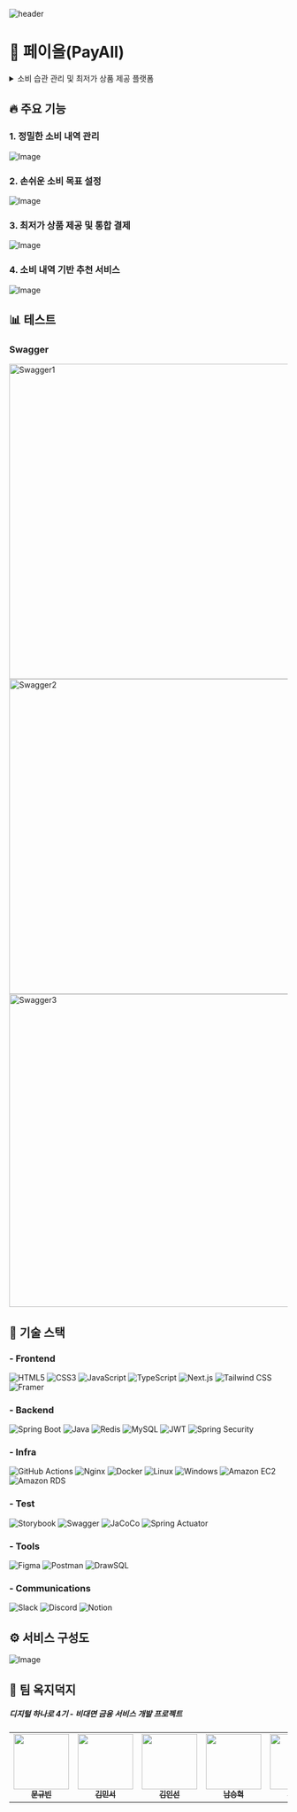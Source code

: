 ![header](https://capsule-render.vercel.app/api?type=waving&height=200&color=0:333333,100:8a8a8a&text=PayAll&fontSize=70&textBg=false&descAlignY=60&descAlign=50&animation=fadeIn&fontAlignY=40)

# 💸 페이올(PayAll)
<details>
<summary>소비 습관 관리 및 최저가 상품 제공 플랫폼</summary>
     
![Image](https://github.com/user-attachments/assets/b3b7da3e-f451-4135-ac76-995abb5f5d2b)
</details>




## 🔥 주요 기능
     
### 1. 정밀한 소비 내역 관리

![Image](https://github.com/user-attachments/assets/202b6d44-44d3-485b-8361-02bb36f79c0d)

### 2. 손쉬운 소비 목표 설정

![Image](https://github.com/user-attachments/assets/9f4c88c7-3ffc-484d-a0ac-decde2e611f0)

### 3. 최저가 상품 제공 및 통합 결제

![Image](https://github.com/user-attachments/assets/0fe8b8ab-26b7-4e0d-ab4b-d66356a33059)

### 4. 소비 내역 기반 추천 서비스

![Image](https://github.com/user-attachments/assets/173ef75b-1880-42d6-805f-478ba67c5b1b)


## 📊 테스트

### Swagger
<img width="569" alt="Swagger1" src="https://github.com/user-attachments/assets/61cafeeb-7826-48ad-8c0c-d986b655b2a1" />
<img width="569" alt="Swagger2" src="https://github.com/user-attachments/assets/24f89a6d-5e33-4643-a68f-6f61bf537ed3" />
<img width="565" alt="Swagger3" src="https://github.com/user-attachments/assets/076d088a-88e9-490d-8c53-fd501abc9b8d" />




## 🚀 기술 스택

### - Frontend

![HTML5](https://img.shields.io/badge/HTML5-E34F26?style=flat-square&logo=html5&logoColor=white) 
![CSS3](https://img.shields.io/badge/CSS3-1572B6?style=flat-square&logo=css3&logoColor=white) 
![JavaScript](https://img.shields.io/badge/JavaScript-F7DF1E?style=flat-square&logo=javascript&logoColor=black) 
![TypeScript](https://img.shields.io/badge/TypeScript-3178C6?style=flat-square&logo=typescript&logoColor=white) 
![Next.js](https://img.shields.io/badge/Next.js-000000?style=flat-square&logo=next.js&logoColor=white) 
![Tailwind CSS](https://img.shields.io/badge/TailwindCSS-06B6D4?style=flat-square&logo=tailwindcss&logoColor=white) 
![Framer](https://img.shields.io/badge/Framer-black?style=flat-square&logo=framer&logoColor=blue)

### - Backend
     
![Spring Boot](https://img.shields.io/badge/Spring_Boot-6DB33F?style=flat-square&logo=springboot&logoColor=white) 
![Java](https://img.shields.io/badge/Java-007396?style=flat-square&logo=java&logoColor=white) 
![Redis](https://img.shields.io/badge/Redis-DC382D?style=flat-square&logo=redis&logoColor=white) 
![MySQL](https://img.shields.io/badge/MySQL-4479A1?style=flat-square&logo=mysql&logoColor=white) 
![JWT](https://img.shields.io/badge/json%20web%20tokens-323330?style=flat-square&logo=json-web-tokens&logoColor=pink)
![Spring Security](https://img.shields.io/badge/Spring_Security-6DB33F?style=flat-square&logo=Spring-Security&logoColor=white)

### - Infra
      
![GitHub Actions](https://img.shields.io/badge/GitHub_Actions-2088FF?style=flat-square&logo=githubactions&logoColor=white) 
![Nginx](https://img.shields.io/badge/Nginx-009639?style=flat-square&logo=nginx&logoColor=white) 
![Docker](https://img.shields.io/badge/Docker-2496ED?style=flat-square&logo=docker&logoColor=white) 
![Linux](https://img.shields.io/badge/Linux-FCC624?style=flat-square&logo=linux&logoColor=black)
![Windows](https://img.shields.io/badge/Windows-0078D6?style=flat-square&logo=windows&logoColor=white)
![Amazon EC2](https://img.shields.io/badge/Amazon_EC2-F8991D?style=flat-square&logo=amazonec2&logoColor=white) 
![Amazon RDS](https://img.shields.io/badge/Amazon_RDS-527FFF?style=flat-square&logo=amazonrds&logoColor=white)  

### - Test
 
![Storybook](https://img.shields.io/badge/Storybook-FF4785?style=flat-square&logo=storybook&logoColor=white) 
![Swagger](https://img.shields.io/badge/Swagger-85EA2D?style=flat-square&logo=swagger&logoColor=white)
![JaCoCo](https://img.shields.io/badge/JaCoCo-FF7F00?style=flat-square&logo=codecov&logoColor=white) 
![Spring Actuator](https://img.shields.io/badge/Spring_Actuator-6DB33F?style=flat-square&logo=spring&logoColor=white) 

### - Tools
![Figma](https://img.shields.io/badge/Figma-F24E1E?style=flat-square&logo=figma&logoColor=white)
![Postman](https://img.shields.io/badge/Postman-FF6C37?style=flat-square&logo=postman&logoColor=white)
![DrawSQL](https://img.shields.io/badge/DrawSQL-FF5733?style=flat-square&logo=databricks&logoColor=white)  

### - Communications
![Slack](https://img.shields.io/badge/Slack-4A154B?style=flat-square&logo=slack&logoColor=white)
![Discord](https://img.shields.io/badge/Discord-7289DA?style=flat-square&logo=discord&logoColor=white)
![Notion](https://img.shields.io/badge/Notion-000000?style=flat-square&logo=notion&logoColor=white) 

## ⚙️ 서비스 구성도

![Image](https://github.com/user-attachments/assets/4905a024-a942-46f5-8c7b-0aec10128373)


## 🐤 팀 옥지덕지

##### 디지털 하나로 4기 - 비대면 금융 서비스 개발 프로젝트
<table>
  <tbody>
    <tr>
      <td align="center"><a href="https://github.com/somea82"><img src="https://avatars.githubusercontent.com/u/97287973?v=4" width="100px;" alt=""/><br /><sub><b> 문규빈 </b></sub></a><br /></td>
    <td align="center"><a href="https://github.com/Min-swo"><img src="https://avatars.githubusercontent.com/u/80453129?v=4" width="100px;" alt=""/><br /><sub><b> 김민서 </b></sub></a><br /></td>
<td align="center"><a href="https://github.com/insun-k"><img src="https://avatars.githubusercontent.com/u/81949359?v=4" width="100px;" alt=""/><br /><sub><b> 김인선 </b></sub></a><br /></td>
<td align="center"><a href="https://github.com/laputa-n"><img src="https://avatars.githubusercontent.com/u/128452330?v=4" width="100px;" alt=""/><br /><sub><b> 남승혁 </b></sub></a><br /></td>
<td align="center"><a href="https://github.com/hhbb0081"><img src="https://avatars.githubusercontent.com/u/102276917?v=4" width="100px;" alt=""/><br /><sub><b> 문해빈 </b></sub></a><br /></td>
<td align="center"><a href="https://github.com/Sionparadox"><img src="https://avatars.githubusercontent.com/u/99112680?v=4" width="100px;" alt=""/><br /><sub><b> 박시온 </b></sub></a><br /></td>
<td align="center"><a href="https://github.com/GyuhoTiger"><img src="https://avatars.githubusercontent.com/u/177179409?v=4" width="100px;" alt=""/><br /><sub><b> 이규호 </b></sub></a><br /></td>
    </tr>
  </tbody>
</table>
